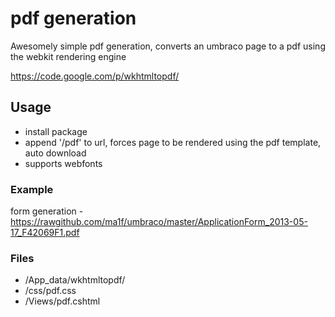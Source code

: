 # pdf generation

Awesomely simple pdf generation, converts an umbraco page to a pdf using the webkit rendering engine

https://code.google.com/p/wkhtmltopdf/

## Usage
- install package
- append '/pdf' to url, forces page to be rendered using the pdf template, auto download
- supports webfonts

### Example
form generation - https://rawgithub.com/ma1f/umbraco/master/ApplicationForm_2013-05-17_F42069F1.pdf

### Files
- /App_data/wkhtmltopdf/
- /css/pdf.css
- /Views/pdf.cshtml
